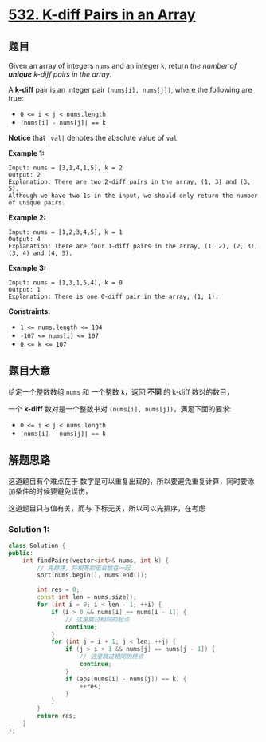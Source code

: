 # [532. K-diff Pairs in an Array](https://leetcode-cn.com/problems/k-diff-pairs-in-an-array/)

## 题目

Given an array of integers `nums` and an integer `k`, return *the number of **unique** k-diff pairs in the array*.

A **k-diff** pair is an integer pair `(nums[i], nums[j])`, where the following are true:

- `0 <= i < j < nums.length`
- `|nums[i] - nums[j]| == k`

**Notice** that `|val|` denotes the absolute value of `val`.

 

**Example 1:**

```
Input: nums = [3,1,4,1,5], k = 2
Output: 2
Explanation: There are two 2-diff pairs in the array, (1, 3) and (3, 5).
Although we have two 1s in the input, we should only return the number of unique pairs.
```

**Example 2:**

```
Input: nums = [1,2,3,4,5], k = 1
Output: 4
Explanation: There are four 1-diff pairs in the array, (1, 2), (2, 3), (3, 4) and (4, 5).
```

**Example 3:**

```
Input: nums = [1,3,1,5,4], k = 0
Output: 1
Explanation: There is one 0-diff pair in the array, (1, 1).
```

 

**Constraints:**

- `1 <= nums.length <= 104`
- `-107 <= nums[i] <= 107`
- `0 <= k <= 107`

## 题目大意

给定一个整数数组 `nums` 和 一个整数 `k`，返回 **不同** 的 k-diff 数对的数目，

一个 **k-diff** 数对是一个整数书对 `(nums[i], nums[j])`，满足下面的要求:

- `0 <= i < j < nums.length`
- `|nums[i] - nums[j]| == k`

## 解题思路

这道题目有个难点在于 数字是可以重复出现的，所以要避免重复计算，同时要添加条件的时候要避免误伤，

这道题目只与值有关，而与 下标无关，所以可以先排序，在考虑


### Solution 1:


````c++
class Solution {
public:
    int findPairs(vector<int>& nums, int k) {
        // 先排序，将相等的值会放在一起
        sort(nums.begin(), nums.end());

        int res = 0;
        const int len = nums.size();
        for (int i = 0; i < len - 1; ++i) {
            if (i > 0 && nums[i] == nums[i - 1]) {
                // 这里跳过相同的起点
                continue;
            }
            for (int j = i + 1; j < len; ++j) {
                if (j > i + 1 && nums[j] == nums[j - 1]) {
                    // 这里跳过相同的终点
                    continue;
                }
                if (abs(nums[i] - nums[j]) == k) {
                    ++res;
                }
            }
        }
        return res;
    }
};
````
